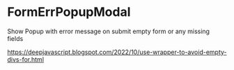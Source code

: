 # FormErrPopupModal
Show Popup with error message on submit empty form or any missing fields



https://deepjavascript.blogspot.com/2022/10/use-wrapper-to-avoid-empty-divs-for.html
